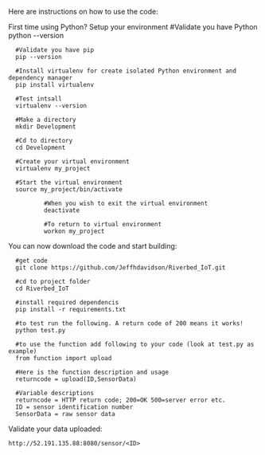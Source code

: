   Here are instructions on how to use the code:

  First time using Python? Setup your environment
      #Validate you have Python
      python --version

      #Validate you have pip
      pip --version

      #Install virtualenv for create isolated Python environment and dependency manager
      pip install virtualenv
      
      #Test intsall
      virtualenv --version
      
      #Make a directory
      mkdir Development

      #Cd to directory
      cd Development
      
      #Create your virtual environment
      virtualenv my_project
      
      #Start the virtual environment
      source my_project/bin/activate
      
              #When you wish to exit the virtual environment
              deactivate

              #To return to virtual environment
              workon my_project

You can now download the code and start building:

      #get code
      git clone https://github.com/Jeffhdavidson/Riverbed_IoT.git

      #cd to project folder
      cd Riverbed_IoT

      #install required dependencis
      pip install -r requirements.txt

      #to test run the following. A return code of 200 means it works!
      python test.py

      #to use the function add following to your code (look at test.py as example)
      from function import upload

      #Here is the function description and usage
      returncode = upload(ID,SensorData)

      #Variable descriptions
      returncode = HTTP return code; 200=OK 500=server error etc.
      ID = sensor identification number
      SensorData = raw sensor data

Validate your data uploaded:

    http://52.191.135.88:8080/sensor/<ID>

